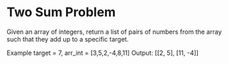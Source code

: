 # Two Sum Problem

Given an array of integers, return a list of pairs of numbers from the array such that they add up to a specific target.

Example target = 7, arr_int = [3,5,2,-4,8,11]
Output: [[2, 5], [11, -4]]